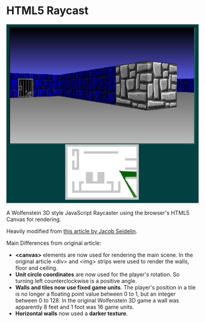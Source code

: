# HTML5 Raycast

![](raycast3d.jpg)

A Wolfenstein 3D style JavaScript Raycaster using the browser's HTML5 Canvas for rendering.

Heavily modified from [this article by Jacob Seidelin](https://www.libsdl.org/release/SDL2-2.0.10.dmg).

Main Differences from original article:
- **&lt;canvas&gt;** elements are now used for rendering the main scene. In the original article &lt;div&gt; and &lt;img&gt; strips 
  were used to render the walls, floor and ceiling.
- **Unit circle coordinates** are now used for the player's rotation. So turning left counterclockwise 
  is a positive angle.
- **Walls and tiles now use fixed game units**. The player's position in a tile is no longer a floating point 
  value between 0 to 1, but an integer between 0 to 128. In the original Wolfenstein 3D game a wall was apparently 8 feet and 1 foot was 16 game units.
- **Horizontal walls** now used a **darker texture**.
